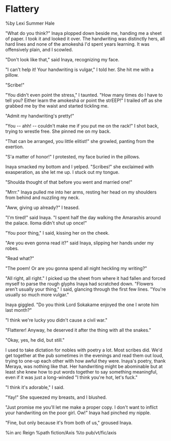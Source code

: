 # Flattery

%by Lexi Summer Hale

"What do you think?" Inaya plopped down beside me, handing me a sheet of paper. I took it and looked it over. The handwriting was distinctly hers, all hard lines and none of the amokeshá I'd spent years learning. It was offensively plain, and I scowled.

"Don't look like that," said Inaya, recognizing my face.

"I can't help it! Your handwriting is vulgar," I told her. She hit me with a pillow.

"Scribe!"

"You didn't even point the stress," I taunted. "How many times do I have to tell you? Either learn the amokeshá or point the strEEP!" I trailed off as she grabbed me by the waist and started tickling me.

"Admit my handwriting's pretty!"

"You -- ahh! -- couldn't make me if you put me on the rack!" I shot back, trying to wrestle free. She pinned me on my back.

"That can be arranged, you little elitist!" she growled, panting from the exertion.

"S'a matter of honor!" I protested, my face buried in the pillows.

Inaya smacked my bottom and I yelped. "Scribes!" she exclaimed with exasperation, as she let me up. I stuck out my tongue.

"Shoulda thought of that before you went and married one!"

"Mrrr." Inaya pulled me into her arms, resting her head on my shoulders from behind and nuzzling my neck.

"Aww, giving up already?" I teased.

"I'm tired!" said Inaya. "I spent half the day walking the Amarashis around the palace. Iloma didn't shut up once!"

"You poor thing," I said, kissing her on the cheek.

"Are you even gonna read it?" said Inaya, slipping her hands under my robes.

"Read what?"

"The poem! Or are you gonna spend all night heckling my writing?"

"All right, all right." I picked up the sheet from where it had fallen and forced myself to parse the rough glyphs Inaya had scratched down. "Flowers aren't usually your thing," I said, glancing through the first few lines. "You're usually so much more vulgar."

Inaya giggled. "Do you think Lord Sokakame enjoyed the one I wrote him last month?"

"I think we're lucky you didn't cause a civil war."

"Flatterer! Anyway, he deserved it after the thing with all the snakes."

"Okay, yes, he did, but still."

I used to take dictation for nobles with poetry a lot. Most scribes did. We'd get together at the pub sometimes in the evenings and read them out loud, trying to one-up each other with how awful they were. Inaya's poetry, thank Meraya, was nothing like that. Her handwriting might be abominable but at least she knew how to put words together to say something meaningful, even if it was just a long-winded "I think you're hot, let's fuck."

"I think it's adorable," I said.

"Yay!" She squeezed my breasts, and I blushed.

"Just promise me you'll let me make a proper copy. I don't want to inflict your handwriting on the poor girl. Ow!" Inaya had pinched my nipple.

"Fine, but only because it's from both of us," groused Inaya.

%in arc Reign
%path fiction/Axis
%to pub/vt/fic/axis
